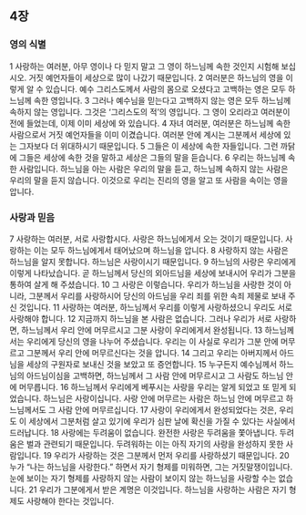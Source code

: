 ## 4장
### 영의 식별
1 사랑하는 여러분, 아무 영이나 다 믿지 말고 그 영이 하느님께 속한 것인지 시험해 보십시오. 거짓 예언자들이 세상으로 많이 나갔기 때문입니다.
2 여러분은 하느님의 영을 이렇게 알 수 있습니다. 예수 그리스도께서 사람의 몸으로 오셨다고 고백하는 영은 모두 하느님께 속한 영입니다.
3 그러나 예수님을 믿는다고 고백하지 않는 영은 모두 하느님께 속하지 않는 영입니다. 그것은 ‘그리스도의 적’의 영입니다. 그 영이 오리라고 여러분이 전에 들었는데, 이제 이미 세상에 와 있습니다.
4 자녀 여러분, 여러분은 하느님께 속한 사람으로서 거짓 예언자들을 이미 이겼습니다. 여러분 안에 계시는 그분께서 세상에 있는 그자보다 더 위대하시기 때문입니다.
5 그들은 이 세상에 속한 자들입니다. 그런 까닭에 그들은 세상에 속한 것을 말하고 세상은 그들의 말을 듣습니다.
6 우리는 하느님께 속한 사람입니다. 하느님을 아는 사람은 우리의 말을 듣고, 하느님께 속하지 않는 사람은 우리의 말을 듣지 않습니다. 이것으로 우리는 진리의 영을 알고 또 사람을 속이는 영을 압니다.
### 사랑과 믿음
7 사랑하는 여러분, 서로 사랑합시다. 사랑은 하느님에게서 오는 것이기 때문입니다. 사랑하는 이는 모두 하느님에게서 태어났으며 하느님을 압니다.
8 사랑하지 않는 사람은 하느님을 알지 못합니다. 하느님은 사랑이시기 때문입니다.
9 하느님의 사랑은 우리에게 이렇게 나타났습니다. 곧 하느님께서 당신의 외아드님을 세상에 보내시어 우리가 그분을 통하여 살게 해 주셨습니다.
10 그 사랑은 이렇습니다. 우리가 하느님을 사랑한 것이 아니라, 그분께서 우리를 사랑하시어 당신의 아드님을 우리 죄를 위한 속죄 제물로 보내 주신 것입니다.
11 사랑하는 여러분, 하느님께서 우리를 이렇게 사랑하셨으니 우리도 서로 사랑해야 합니다.
12 지금까지 하느님을 본 사람은 없습니다. 그러나 우리가 서로 사랑하면, 하느님께서 우리 안에 머무르시고 그분 사랑이 우리에게서 완성됩니다.
13 하느님께서는 우리에게 당신의 영을 나누어 주셨습니다. 우리는 이 사실로 우리가 그분 안에 머무르고 그분께서 우리 안에 머무르신다는 것을 압니다.
14 그리고 우리는 아버지께서 아드님을 세상의 구원자로 보내신 것을 보았고 또 증언합니다.
15 누구든지 예수님께서 하느님의 아드님이심을 고백하면, 하느님께서 그 사람 안에 머무르시고 그 사람도 하느님 안에 머무릅니다.
16 하느님께서 우리에게 베푸시는 사랑을 우리는 알게 되었고 또 믿게 되었습니다. 하느님은 사랑이십니다. 사랑 안에 머무르는 사람은 하느님 안에 머무르고 하느님께서도 그 사람 안에 머무르십니다.
17 사랑이 우리에게서 완성되었다는 것은, 우리도 이 세상에서 그분처럼 살고 있기에 우리가 심판 날에 확신을 가질 수 있다는 사실에서 드러납니다.
18 사랑에는 두려움이 없습니다. 완전한 사랑은 두려움을 쫓아냅니다. 두려움은 벌과 관련되기 때문입니다. 두려워하는 이는 아직 자기의 사랑을 완성하지 못한 사람입니다.
19 우리가 사랑하는 것은 그분께서 먼저 우리를 사랑하셨기 때문입니다.
20 누가 “나는 하느님을 사랑한다.” 하면서 자기 형제를 미워하면, 그는 거짓말쟁이입니다. 눈에 보이는 자기 형제를 사랑하지 않는 사람이 보이지 않는 하느님을 사랑할 수는 없습니다.
21 우리가 그분에게서 받은 계명은 이것입니다. 하느님을 사랑하는 사람은 자기 형제도 사랑해야 한다는 것입니다.
